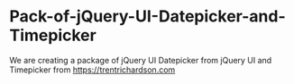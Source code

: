 # Pack-of-jQuery-UI-Datepicker-and-Timepicker
We are creating a package of jQuery UI Datepicker from  jQuery UI and Timepicker from https://trentrichardson.com
